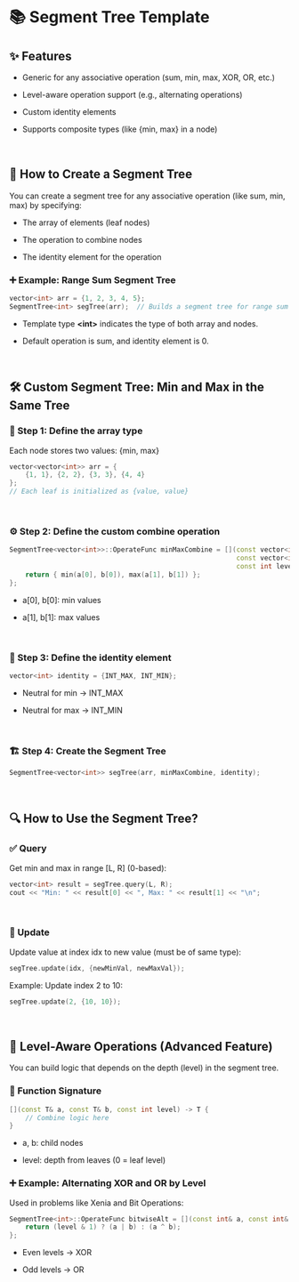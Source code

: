 # 📚 Segment Tree Template

## ✨ Features
- Generic for any associative operation (sum, min, max, XOR, OR, etc.)

- Level-aware operation support (e.g., alternating operations)

- Custom identity elements

- Supports composite types (like {min, max} in a node)

<br>

## 🚀 How to Create a Segment Tree
You can create a segment tree for any associative operation (like sum, min, max) by specifying:

- The array of elements (leaf nodes)

- The operation to combine nodes

- The identity element for the operation

### ➕ Example: Range Sum Segment Tree
```cpp
vector<int> arr = {1, 2, 3, 4, 5};
SegmentTree<int> segTree(arr);  // Builds a segment tree for range sum queries by default
```

- Template type **\<int\>** indicates the type of both array and nodes.

- Default operation is sum, and identity element is 0.

<br>

## 🛠 Custom Segment Tree: Min and Max in the Same Tree
### 🧱 Step 1: Define the array type
Each node stores two values: {min, max}
```cpp
vector<vector<int>> arr = {
    {1, 1}, {2, 2}, {3, 3}, {4, 4}
};
// Each leaf is initialized as {value, value}
```

<br>

### ⚙️ Step 2: Define the custom combine operation
```cpp
SegmentTree<vector<int>>::OperateFunc minMaxCombine = [](const vector<int>& a,
                                                         const vector<int>& b,
                                                         const int level) -> vector<int> {
    return { min(a[0], b[0]), max(a[1], b[1]) };
};
```
- a[0], b[0]: min values

- a[1], b[1]: max values

<br>

### 🧩 Step 3: Define the identity element
```cpp
vector<int> identity = {INT_MAX, INT_MIN};
```

- Neutral for min → INT_MAX

- Neutral for max → INT_MIN

<br>

### 🏗 Step 4: Create the Segment Tree
```cpp
SegmentTree<vector<int>> segTree(arr, minMaxCombine, identity);
```

<br>

## 🔍 How to Use the Segment Tree?
### ✅ Query
Get min and max in range [L, R] (0-based):
```cpp
vector<int> result = segTree.query(L, R);
cout << "Min: " << result[0] << ", Max: " << result[1] << "\n";
```

<br>

### 🔄 Update
Update value at index idx to new value (must be of same type):
```cpp
segTree.update(idx, {newMinVal, newMaxVal});
```
Example: Update index 2 to 10:
```cpp
segTree.update(2, {10, 10});
```

<br>

## 🧠 Level-Aware Operations (Advanced Feature)
You can build logic that depends on the depth (level) in the segment tree.

### 📌 Function Signature
```cpp
[](const T& a, const T& b, const int level) -> T {
    // Combine logic here
}
```

- a, b: child nodes

- level: depth from leaves (0 = leaf level)


### ➕ Example: Alternating XOR and OR by Level
Used in problems like Xenia and Bit Operations:
```cpp
SegmentTree<int>::OperateFunc bitwiseAlt = [](const int& a, const int& b, const int level) {
    return (level & 1) ? (a | b) : (a ^ b);
};
```

- Even levels → XOR

- Odd levels → OR
